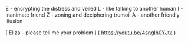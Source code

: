E - encrypting the distress and veiled 
L - like talking to another human
I - inanimate friend
Z - zoning and deciphering trumoil
A - another friendly illusion 

[ Eliza - please tell me your problem ] ( https://youtu.be/4sngIh0YJtk ) 
